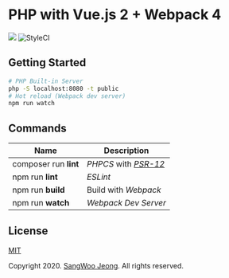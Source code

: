 # PHP with Vue.js 2 + Webpack 4

<p>
    <img src="https://travis-ci.com/pronist/php-webpack-vue-template.svg?branch=master">
    <img src="https://github.styleci.io/repos/236513382/shield?branch=master" alt="StyleCI">
</p>

## Getting Started

```bash
# PHP Built-in Server
php -S localhost:8080 -t public
# Hot reload (Webpack dev server)
npm run watch
```

## Commands

Name|Description|
----|-----------|
composer run **lint**|*PHPCS* with *[PSR-12](https://www.php-fig.org/psr/psr-12/)*
npm run **lint**|*ESLint*
npm run **build**|Build with *Webpack*
npm run **watch**|*Webpack Dev Server*

## License

[MIT](https://github.com/pronist/php-webpack-vue-template/blob/master/LICENSE)

Copyright 2020. [SangWoo Jeong](https://github.com/pronist). All rights reserved.
